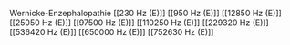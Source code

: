 Wernicke-Enzephalopathie
[[230 Hz (E)]]
[[950 Hz (E)]]
[[12850 Hz (E)]]
[[25050 Hz (E)]]
[[97500 Hz (E)]]
[[110250 Hz (E)]]
[[229320 Hz (E)]]
[[536420 Hz (E)]]
[[650000 Hz (E)]]
[[752630 Hz (E)]]